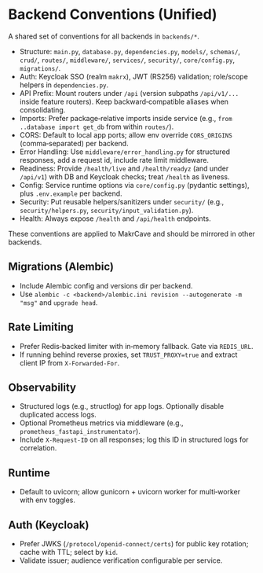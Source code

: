 # Backend Conventions (Unified)

A shared set of conventions for all backends in `backends/*`.

- Structure: `main.py`, `database.py`, `dependencies.py`, `models/`, `schemas/`, `crud/`, `routes/`, `middleware/`, `services/`, `security/`, `core/config.py`, `migrations/`.
- Auth: Keycloak SSO (realm `makrx`), JWT (RS256) validation; role/scope helpers in `dependencies.py`.
- API Prefix: Mount routers under `/api` (version subpaths `/api/v1/...` inside feature routers). Keep backward‑compatible aliases when consolidating.
- Imports: Prefer package‑relative imports inside service (e.g., `from ..database import get_db` from within `routes/`).
- CORS: Default to local app ports; allow env override `CORS_ORIGINS` (comma‑separated) per backend.
- Error Handling: Use `middleware/error_handling.py` for structured responses, add a request id, include rate limit middleware.
- Readiness: Provide `/health/live` and `/health/readyz` (and under `/api/v1`) with DB and Keycloak checks; treat `/health` as liveness.
- Config: Service runtime options via `core/config.py` (pydantic settings), plus `.env.example` per backend.
- Security: Put reusable helpers/sanitizers under `security/` (e.g., `security/helpers.py`, `security/input_validation.py`).
- Health: Always expose `/health` and `/api/health` endpoints.

These conventions are applied to MakrCave and should be mirrored in other backends.

## Migrations (Alembic)

- Include Alembic config and versions dir per backend.
- Use `alembic -c <backend>/alembic.ini revision --autogenerate -m "msg"` and `upgrade head`.

## Rate Limiting

- Prefer Redis‑backed limiter with in‑memory fallback. Gate via `REDIS_URL`.
 - If running behind reverse proxies, set `TRUST_PROXY=true` and extract client IP from `X-Forwarded-For`.

## Observability

- Structured logs (e.g., structlog) for app logs. Optionally disable duplicated access logs.
- Optional Prometheus metrics via middleware (e.g., `prometheus_fastapi_instrumentator`).
 - Include `X-Request-ID` on all responses; log this ID in structured logs for correlation.

## Runtime

- Default to uvicorn; allow gunicorn + uvicorn worker for multi‑worker with env toggles.

## Auth (Keycloak)

- Prefer JWKS (`/protocol/openid-connect/certs`) for public key rotation; cache with TTL; select by `kid`.
- Validate issuer; audience verification configurable per service.
